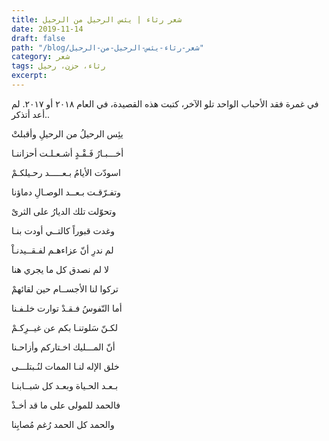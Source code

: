 ```yaml
---
title: شعر رثاء | يئس الرحيل من الرحيل
date: 2019-11-14
draft: false
path: "/blog/شعر-رثاء-يئس-الرحيل-من-الرحيل"
category: شعر
tags: رثاء، حزن، رحيل
excerpt:
---
```


في غمرة فقد الأحباب الواحد تلو الآخر، كتبت هذه القصيدة، في العام ٢٠١٨ أو ٢٠١٧. لم أعد أتذكر..



يئِس الرحيلُ من الرحيلِ وأقبلتْ

أخـــبـارُ فَـقْـدٍ أشـعـلـت أحزاننـا

اسودّت الأيامُ بـعـــــد رحـيلكـمْ

وتفـرّقـت بـعــد الوصـالِ دماؤنا

وتحوّلت تلك الديارُ على الثرىْ

وغدت قبوراً كالتــي أودت بنـا

لم ندرِ أنّ عزاءهـم لفـقــيدنـاْ

لا لم نصدق كل ما يجري هنا

تركوا لنا الأجســام حين لقائهمْ

أما النّفوسُ فـقـدْ توارت خلـفـنا

لكـنّ سَلوتنـا بكم عن غيــرِكـمْ

أنّ المـــليك اخـتاركم وأزاحـنا

خلق الإله لنـا الممات لنُـبتلـــى

بـعـد الحـياة وبعـد كل شبــابنـا

فالحمد للمولى على ما قد أخـذْ

والحمد كل الحمد رُغم مُصابِنا